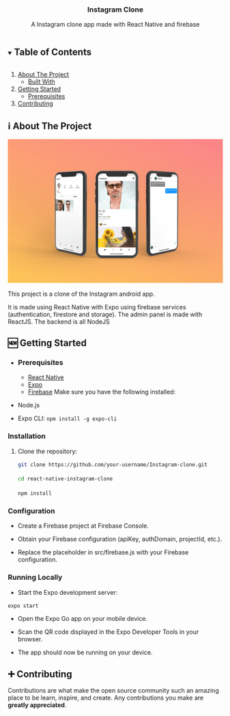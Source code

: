   <h3 align="center">Instagram Clone</h3>

  <p align="center">
    A Instagram clone app made with React Native and firebase
    <br />
</p>

<!-- TABLE OF CONTENTS -->
<details open="open">
  <summary><h2 style="display: inline-block">Table of Contents</h2></summary>
  <ol>
    <li>
      <a href="#about-the-project">About The Project</a>
      <ul>
        <li><a href="#built-with">Built With</a></li>
      </ul>
    </li>
    <li>
      <a href="#getting-started">Getting Started</a>
      <ul>
        <li><a href="#prerequisites">Prerequisites</a></li>
      </ul>
    </li>
    <li><a href="#contributing">Contributing</a></li>
  </ol>
</details>

<!-- ABOUT THE PROJECT -->

## ℹ️ About The Project

![alt text](images/mockup.png "Title")

This project is a clone of the Instagram android app.

It is made using React Native with Expo using firebase services (authentication, firestore and storage).
The admin panel is made with ReactJS.
The backend is all NodeJS

## 🆕 Getting Started

- ### **Prerequisites**

  - [React Native](https://reactnative.dev/)
  - [Expo](https://expo.dev/)
  - [Firebase](https://firebase.google.com/)
    Make sure you have the following installed:

- Node.js
- Expo CLI: `npm install -g expo-cli`

### Installation

1. Clone the repository:

   ```bash
   git clone https://github.com/your-username/Instagram-clone.git

   cd react-native-instagram-clone

   npm install
   ```



### Configuration

- Create a Firebase project at Firebase Console.

- Obtain your Firebase configuration (apiKey, authDomain, projectId, etc.).

- Replace the placeholder in src/firebase.js with your Firebase configuration.

### Running Locally 
- Start the Expo development server:

```bash
expo start

```

- Open the Expo Go app on your mobile device.

- Scan the QR code displayed in the Expo Developer Tools in your browser.

- The app should now be running on your device.

<!-- CONTRIBUTING -->

## ➕ Contributing

Contributions are what make the open source community such an amazing place to be learn, inspire, and create. Any contributions you make are **greatly appreciated**.
